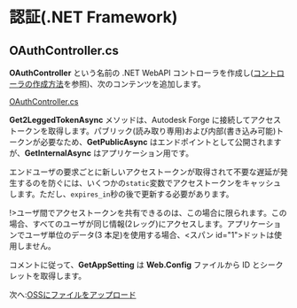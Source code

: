 # 認証(.NET Framework)

## OAuthController.cs

**OAuthController** という名前の .NET WebAPI コントローラを作成し([コントローラの作成方法](/ja_jp/environment/setup/net_controller)を参照)、次のコンテンツを追加します。

[OAuthController.cs](_snippets/viewmodels/net/OAuthController.cs ':include :type=code csharp')

**Get2LeggedTokenAsync** メソッドは、Autodesk Forge に接続してアクセス トークンを取得します。パブリック(読み取り専用)および内部(書き込み可能)トークンが必要なため、**GetPublicAsync** はエンドポイントとして公開されますが、**GetInternalAsync** はアプリケーション用です。 

エンドユーザの要求ごとに新しいアクセストークンが取得されて不要な遅延が発生するのを防ぐには、いくつかの`static`変数でアクセストークンをキャッシュします。ただし、`expires_in`秒の後で更新する必要があります。

!>ユーザ間でアクセストークンを共有できるのは、この場合に限られます。この場合、すべてのユーザが同じ情報(2レッグ)にアクセスします。アプリケーションでユーザ単位のデータ(3 本足)を使用する場合、<スパン id="1">ドットは使用しません。

コメントに従って、**GetAppSetting** は **Web.Config** ファイルから ID とシークレットを取得します。

次へ:[OSSにファイルをアップロード](/ja_jp/datamanagement/oss/)